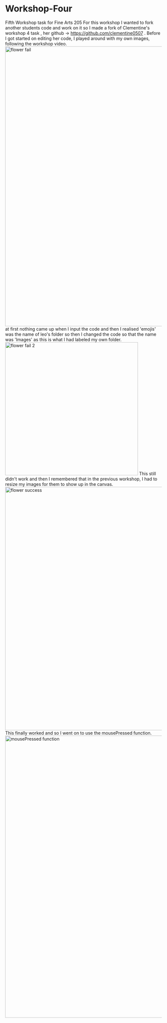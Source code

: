 # Workshop-Four
Fifth Workshop task for Fine Arts 205 
For this workshop I wanted to fork another students code and work on it so I made a fork of Clementine's workshop 4 task , her github -> https://github.com/clementine0507 .
Before I got started on editing her code, I played around with my own images, following the workshop video. 
<img width="898" alt="flower fail" src="https://github.com/user-attachments/assets/02f77376-5d86-4142-94df-e91de69a7cd4" />
at first nothing came up when I input the code and then I realised 'emojis' was the name of leo's folder so then I changed the code so that the name was 'Images' as this is what I had labeled my own folder. 
<img width="427" alt="flower fail 2" src="https://github.com/user-attachments/assets/fe1e66b5-6b93-4ab6-9f2a-192c5c2a43e7" />
This still didn't work and then I remembered that in the previous workshop, I had to resize my images for them to show up in the canvas.
<img width="781" alt="flower success" src="https://github.com/user-attachments/assets/e6b57fe6-1f5e-4eb0-a108-399540ab5bfa" />
This finally worked and so I went on to use the mousePressed function. 
<img width="905" alt="mousePressed function" src="https://github.com/user-attachments/assets/3c5f3973-ffa9-4459-95f1-bfcbd83455c8" />
